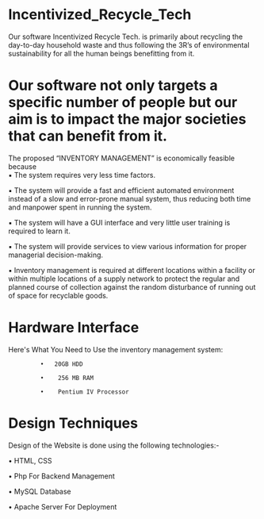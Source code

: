 # Incentivized_Recycle_Tech
Our software Incentivized Recycle Tech. is primarily about recycling the day-to-day household waste and thus following the 3R’s of environmental sustainability for all the human beings benefitting from it. 

# Our software not only targets a specific number of people but our aim is to impact the major societies that can benefit from it. 

The proposed “INVENTORY MANAGEMENT” is economically feasible because  
▪ The system requires very less time factors. 

▪ The system will provide a fast and efficient automated environment instead of a slow and error-prone manual system, thus reducing both time and manpower spent in running the system. 

▪ The system will have a GUI interface and very little user training is required to learn it. 

▪ The system will provide services to view various information for proper managerial decision-making.

▪ Inventory management is required at different locations within a facility or within multiple locations of a supply network to protect the regular and planned course of collection against the random disturbance of running out of space for recyclable goods.

# Hardware Interface  
Here's What You Need to Use the inventory management system:  

             •   20GB HDD
             
             •    256 MB RAM
             
             •    Pentium IV Processor
             
# Design Techniques  
Design of the Website is done using the following technologies:-

• HTML, CSS

• Php For Backend Management

• MySQL Database

• Apache Server For Deployment
